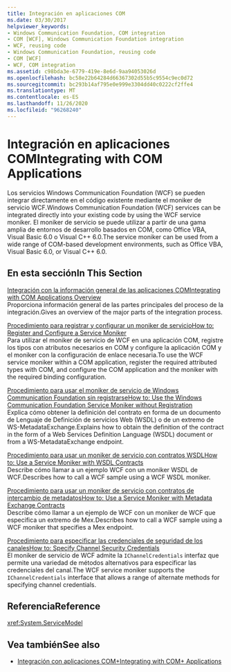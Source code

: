 ```yaml
---
title: Integración en aplicaciones COM
ms.date: 03/30/2017
helpviewer_keywords:
- Windows Communication Foundation, COM integration
- COM [WCF], Windows Communication Foundation integration
- WCF, reusing code
- Windows Communication Foundation, reusing code
- COM [WCF]
- WCF, COM integration
ms.assetid: c98bda3e-6779-419e-8e6d-9aa94053026d
ms.openlocfilehash: bc58e22b64284d66367302d55b5c9554c9ec0d72
ms.sourcegitcommit: bc293b14af795e0e999e3304dd40c0222cf2ffe4
ms.translationtype: MT
ms.contentlocale: es-ES
ms.lasthandoff: 11/26/2020
ms.locfileid: "96268240"
---
```

# <a name="integrating-with-com-applications"></a><span data-ttu-id="79116-102">Integración en aplicaciones COM</span><span class="sxs-lookup"><span data-stu-id="79116-102">Integrating with COM Applications</span></span>

<span data-ttu-id="79116-103">Los servicios Windows Communication Foundation (WCF) se pueden integrar directamente en el código existente mediante el moniker de servicio WCF.</span><span class="sxs-lookup"><span data-stu-id="79116-103">Windows Communication Foundation (WCF) services can be integrated directly into your existing code by using the WCF service moniker.</span></span> <span data-ttu-id="79116-104">El moniker de servicio se puede utilizar a partir de una gama amplia de entornos de desarrollo basados en COM, como Office VBA, Visual Basic 6.0 o Visual C++ 6.0.</span><span class="sxs-lookup"><span data-stu-id="79116-104">The service moniker can be used from a wide range of COM-based development environments, such as Office VBA, Visual Basic 6.0, or Visual C++ 6.0.</span></span>  
  
## <a name="in-this-section"></a><span data-ttu-id="79116-105">En esta sección</span><span class="sxs-lookup"><span data-stu-id="79116-105">In This Section</span></span>  

 [<span data-ttu-id="79116-106">Integración con la información general de las aplicaciones COM</span><span class="sxs-lookup"><span data-stu-id="79116-106">Integrating with COM Applications Overview</span></span>](integrating-with-com-applications-overview.md)  
 <span data-ttu-id="79116-107">Proporciona información general de las partes principales del proceso de la integración.</span><span class="sxs-lookup"><span data-stu-id="79116-107">Gives an overview of the major parts of the integration process.</span></span>  
  
 [<span data-ttu-id="79116-108">Procedimiento para registrar y configurar un moniker de servicio</span><span class="sxs-lookup"><span data-stu-id="79116-108">How to: Register and Configure a Service Moniker</span></span>](how-to-register-and-configure-a-service-moniker.md)  
 <span data-ttu-id="79116-109">Para utilizar el moniker de servicio de WCF en una aplicación COM, registre los tipos con atributos necesarios en COM y configure la aplicación COM y el moniker con la configuración de enlace necesaria.</span><span class="sxs-lookup"><span data-stu-id="79116-109">To use the WCF service moniker within a COM application, register the required attributed types with COM, and configure the COM application and the moniker with the required binding configuration.</span></span>  
  
 [<span data-ttu-id="79116-110">Procedimiento para usar el moniker de servicio de Windows Communication Foundation sin registrarse</span><span class="sxs-lookup"><span data-stu-id="79116-110">How to: Use the Windows Communication Foundation Service Moniker without Registration</span></span>](use-the-wcf-service-moniker-without-registration.md)  
 <span data-ttu-id="79116-111">Explica cómo obtener la definición del contrato en forma de un documento de Lenguaje de Definición de servicios Web (WSDL) o de un extremo de WS-MetadataExchange.</span><span class="sxs-lookup"><span data-stu-id="79116-111">Explains how to obtain the definition of the contract in the form of a Web Services Definition Language (WSDL) document or from a WS-MetadataExchange endpoint.</span></span>  
  
 [<span data-ttu-id="79116-112">Procedimiento para usar un moniker de servicio con contratos WSDL</span><span class="sxs-lookup"><span data-stu-id="79116-112">How to: Use a Service Moniker with WSDL Contracts</span></span>](how-to-use-a-service-moniker-with-wsdl-contracts.md)  
 <span data-ttu-id="79116-113">Describe cómo llamar a un ejemplo WCF con un moniker WSDL de WCF.</span><span class="sxs-lookup"><span data-stu-id="79116-113">Describes how to call a WCF sample using a WCF WSDL moniker.</span></span>  
  
 [<span data-ttu-id="79116-114">Procedimiento para usar un moniker de servicio con contratos de intercambio de metadatos</span><span class="sxs-lookup"><span data-stu-id="79116-114">How to: Use a Service Moniker with Metadata Exchange Contracts</span></span>](how-to-use-a-service-moniker-with-metadata-exchange-contracts.md)  
 <span data-ttu-id="79116-115">Describe cómo llamar a un ejemplo de WCF con un moniker de WCF que especifica un extremo de Mex.</span><span class="sxs-lookup"><span data-stu-id="79116-115">Describes how to call a WCF sample using a WCF moniker that specifies a Mex endpoint.</span></span>  
  
 [<span data-ttu-id="79116-116">Procedimiento para especificar las credenciales de seguridad de los canales</span><span class="sxs-lookup"><span data-stu-id="79116-116">How to: Specify Channel Security Credentials</span></span>](how-to-specify-channel-security-credentials.md)  
 <span data-ttu-id="79116-117">El moniker de servicio de WCF admite la `IChannelCredentials` interfaz que permite una variedad de métodos alternativos para especificar las credenciales del canal.</span><span class="sxs-lookup"><span data-stu-id="79116-117">The WCF service moniker supports the `IChannelCredentials` interface that allows a range of alternate methods for specifying channel credentials.</span></span>  
  
## <a name="reference"></a><span data-ttu-id="79116-118">Referencia</span><span class="sxs-lookup"><span data-stu-id="79116-118">Reference</span></span>  

 <xref:System.ServiceModel>  
  
## <a name="see-also"></a><span data-ttu-id="79116-119">Vea también</span><span class="sxs-lookup"><span data-stu-id="79116-119">See also</span></span>

- [<span data-ttu-id="79116-120">Integración con aplicaciones COM+</span><span class="sxs-lookup"><span data-stu-id="79116-120">Integrating with COM+ Applications</span></span>](integrating-with-com-plus-applications.md)

